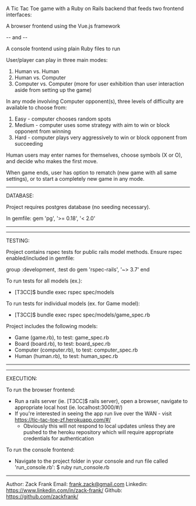 A Tic Tac Toe game with a Ruby on Rails backend that feeds two frontend interfaces:

A browser frontend using the Vue.js framework

-- and --

A console frontend using plain Ruby files to run

User/player can play in three main modes:
1. Human vs. Human
2. Human vs. Computer
3. Computer vs. Computer (more for user exhibition than user interaction aside from setting up the game)

In any mode involving Computer opponent(s), three levels of difficulty are available to choose from:
1. Easy - computer chooses random spots
2. Medium - computer uses some strategy with aim to win or block opponent from winning
3. Hard - computer plays very aggressively to win or block opponent from succeeding

Human users may enter names for themselves, choose symbols (X or O), and decide who makes the first move.

When game ends, user has option to rematch (new game with all same settings), or to start a completely
new game in any mode.

----------------------------------------------------------------------------------------------------------------
DATABASE:

Project requires postgres database (no seeding necessary).

In gemfile: 
gem 'pg', '>= 0.18', '< 2.0'

----------------------------------------------------------------------------------------------------------------

----------------------------------------------------------------------------------------------------------------
TESTING:

Project contains rspec tests for public rails model methods. Ensure rspec enabled/included in gemfile:

group :development, :test do
  gem 'rspec-rails', '~> 3.7'
end

To run tests for all models (ex.):
- [T3CC]$ bundle exec rspec spec/models

To run tests for individual models (ex. for Game model):
- [T3CC]$ bundle exec rspec spec/models/game_spec.rb

Project includes the following models:
- Game (game.rb), to test: game_spec.rb
- Board (board.rb), to test: board_spec.rb
- Computer (computer.rb), to test: computer_spec.rb
- Human (human.rb), to test: human_spec.rb
----------------------------------------------------------------------------------------------------------------

----------------------------------------------------------------------------------------------------------------
EXECUTION:

To run the browser frontend:
- Run a rails server (ie. [T3CC]$ rails server), open a browser, navigate to appropriate local host (ie. localhost:3000/#/)
- If you're interested in seeing the app run live over the WAN - visit https://tic-tac-toe-zf.herokuapp.com/#/
   - Obviously this will not respond to local updates unless they are pushed to the heroku 
   repository which will require appropriate credentials for authentication

To run the console frontend: 
- Navigate to the project folder in your console and run file called 'run_console.rb':
 $ ruby run_console.rb
----------------------------------------------------------------------------------------------------------------


Author: Zack Frank
Email: frank.zack@gmail.com
Linkedin: https://www.linkedin.com/in/zack-frank/
Github: https://github.com/zackfrank/